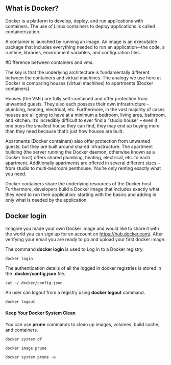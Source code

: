 ## What is Docker?

Docker is a platform to develop, deploy, and run applications with containers. The use of Linux containers to deploy applications is called containerization.

A container is launched by running an image. An image is an executable package that includes everything needed to run an application--the code, a runtime, libraries, environment variables, and configuration files.

#Difference between containers and vms.

The key is that the underlying architecture is fundamentally different between the containers and virtual machines. The analogy we
use here at Docker is comparing houses (virtual machines) to apartments (Docker containers).

Houses (the VMs) are fully self-contained and offer protection from unwanted guests. They also each possess their own infrastructure – plumbing, heating, electrical, etc. Furthermore, in the vast majority
of cases houses are all going to have at a minimum a bedroom, living area, bathroom, and kitchen. It’s incredibly difficult to ever find a “studio house” – even if one buys the smallest house they can find, they may end up buying more than they need because that’s just how houses are built.

Apartments (Docker containers) also offer protection from unwanted guests, but they are built around shared infrastructure. The apartment building (the server running the Docker daemon, otherwise known as a Docker host) offers shared plumbing, heating, electrical, etc. to each apartment. Additionally apartments are offered in several different sizes – from studio to multi-bedroom penthouse. You’re only renting exactly what you need.

Docker containers share the underlying resources of the Docker host. Furthermore, developers build a Docker image that includes exactly what they need to run their application: starting with the basics and adding in only what is needed by the application.


## Docker login
Imagine you made your own Docker image and would like to share it with the world you can sign up for an account on https://hub.docker.com/. After verifying your email you are ready to go and upload your first docker image.

The command **docker login** is used to Log in to a Docker registry.
```
docker login
```

The authentication details of all the logged in docker registries is stored in the **.docker/config.json** file.
```
cat ~/.docker/config.json
```

An user can logout from a registry using **docker logout** command.
```
docker logout
```

#### Keep Your Docker System Clean

You can use **prune** commands to clean up images, volumes, build cache, and containers.

```
docker system df
```

```
docker image prune
```

```
docker system prune -a
```
